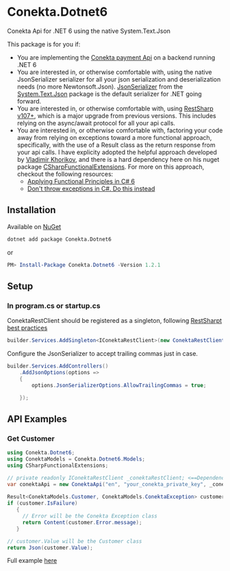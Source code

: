 # Conekta.Dotnet6
Conekta Api for .NET 6 using the native System.Text.Json

This package is for you if:
- You are implementing the [Conekta payment Api](https://developers.conekta.com/reference/autenticaci%C3%B3n) on a backend running .NET 6
- You are interested in, or otherwise comfortable with, using the native JsonSerializer serializer for all your json serialization and deserialization needs (no more Newtonsoft.Json). [JsonSerializer](https://docs.microsoft.com/en-us/dotnet/api/system.text.json.jsonserializer?view=net-6.0) from the [System.Text.Json](https://docs.microsoft.com/en-us/dotnet/api/system.text.json?view=net-6.0) package is the default serializer for .NET going forward.
- You are interested in, or otherwise comfortable with, using [RestSharp v107+](https://restsharp.dev/v107/#restsharp-v107), which is a major upgrade from previous versions.  This includes relying on the async/await protocol for all your api calls.
- You are interested in, or otherwise comfortable with, factoring your code away from relying on exceptions toward a more functional approach, specifically, with the use of a Result class as the return response from your api calls.  I have explicity adopted the helpful approach developed by [Vladimir Khorikov](https://enterprisecraftsmanship.com), 
and there is a hard dependency here on his nuget package [CSharpFunctionalExtensions](https://www.nuget.org/packages/CSharpFunctionalExtensions/). For more on this approach, checkout the following resources:
  - [Applying Functional Principles in C# 6](https://www.pluralsight.com/courses/csharp-applying-functional-principles)
  - [Don't throw exceptions in C#. Do this instead](https://youtu.be/a1ye9eGTB98)
  
## Installation

Available on [NuGet](https://www.nuget.org/packages/Conekta.Dotnet6)

```bash
dotnet add package Conekta.Dotnet6
```

or

```powershell
PM> Install-Package Conekta.Dotnet6 -Version 1.2.1
```
## Setup
### In program.cs or startup.cs  
ConektaRestClient should be registered as a singleton, following [RestSharpt best practices](https://restsharp.dev/v107/#restclient-lifecycle)
```csharp
builder.Services.AddSingleton<IConektaRestClient>(new ConektaRestClient());
```
Configure the JsonSerializer to accept trailing commas just in case.
```csharp
builder.Services.AddControllers()
    .AddJsonOptions(options =>
    {
        options.JsonSerializerOptions.AllowTrailingCommas = true;

    });
```
## API Examples
### Get Customer 
```csharp
using Conekta.Dotnet6;
using ConektaModels = Conekta.Dotnet6.Models;
using CSharpFunctionalExtensions;

// private readonly IConektaRestClient _conektaRestClient; <==Dependency Injected
var conektaApi = new ConektaApi("en", "your_conekta_private_key", _conektaRestClient);
          
Result<ConektaModels.Customer, ConektaModels.ConektaException> customer = await conektaApi.GetCustomerAsync(id);
if (customer.IsFailure)
   {
     // Error will be the Conekta Exception class
     return Content(customer.Error.message);
   }

// customer.Value will be the Customer class
return Json(customer.Value);
```
Full example [here](https://github.com/brendanalexdr/Conekta.Dotnet6/blob/main/src/DemoWebApi/Controllers/HomeController.cs)
